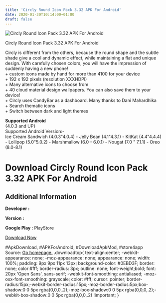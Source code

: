 ```yaml
---
title: 'Circly Round Icon Pack 3.32 APK For Android'
date: 2020-01-30T10:14:00+01:00
draft: false
---
```


![Circly Round Icon Pack 3.32 APK For Android](https://i0.wp.com/apkhome.net/wp-content/uploads/2018/12/Circly-Round-Icon-Pack-3.32.png "Circly Round Icon Pack 3.32 APK For Android")

  

Circly Round Icon Pack 3.32 APK For Android

Circly is different from the others, because the round shape and the subtle shade give a cool and dynamic effect, while maintaining a flat and unique design. With carefully chosen colors, you will have the impression of suddenly having a new phone!  
\+ custom icons made by hand for more than 4100 for your device  
\+ 192 x 192 pixels (resolution XXXHDPI)  
\+ Many alternative icons to choose from  
\+ 40 cloud material design wallpapers. You can also save them to your device!  
\+ Circly uses CandyBar as a dashboard. Many thanks to Dani Mahardhika  
\+ Search thematic icons  
\+ Switch between dark and light themes

**Supported Android**  
{4.0.3 and UP}  
Supported Android Version:-  
Ice Cream Sandwich (4.0.3"4.0.4) - Jelly Bean (4.1"4.3.1) - KitKat (4.4"4.4.4) - Lollipop (5.0"5.0.2) - Marshmallow (6.0 - 6.0.1) - Nougat (7.0 " 7.1.1) - Oreo (8.0-8.1)

Download Circly Round Icon Pack 3.32 APK For Android
====================================================

Additional Information
----------------------

**Developer :**

**Version :**

**Google Play :** PlayStore

  

[Download Now](https://store4app.co/post/circly-round-icon-pack-3-32-apk-for-android_1573671175)

  
#ApkDownload, #APKForAndroid, #DownloadApkMod, #store4app  
Source: [Go homepage.](https://store4app.co/post/circly-round-icon-pack-3-32-apk-for-android_1573671175) .downloadtop{ text-align:center; -webkit-appearance: none; -moz-appearance: none; appearance: none; width: 100%; padding: 9px 9px 11px 13px; background-color: #0EBD3F; border: none; color:#fff; border-radius: 3px; outline: none; font-weight;bold; font: 20px 'Open Sans', sans-serif; -webkit-font-smoothing: antialiased; -moz-osx-font-smoothing: grayscale; color: #fff; cursor: pointer; border-radius:15px;-webkit-border-radius:15px;-moz-border-radius:5px;box-shadow:0 0 5px rgba(0,0,0,.2);-moz-box-shadow:0 0 5px rgba(0,0,0,.2);-webkit-box-shadow:0 0 5px rgba(0,0,0,.2) !important; }